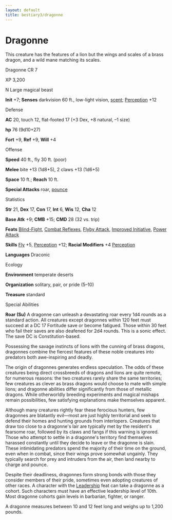 ```yaml
---
layout: default
title: bestiary3/dragonne
---
```

# Dragonne

This creature has the features of a lion but the wings and scales of a brass dragon, and a wild mane matching its scales.

Dragonne CR 7

XP 3,200

N Large magical beast

**Init** +7; **Senses** darkvision 60 ft., low-light vision, [scent](monster_dir/universalMonsterRules#_scent); [Perception](skills/perception#_perception) +12

Defense

**AC** 20, touch 12, flat-footed 17 (+3 Dex, +8 natural, –1 size)

**hp** 76 (9d10+27)

**Fort** +9, **Ref** +9, **Will** +4

Offense

**Speed** 40 ft., fly 30 ft. (poor)

**Melee** bite +13 (1d8+5), 2 claws +13 (1d6+5)

**Space** 10 ft.; **Reach** 10 ft.

**Special Attacks** roar, [pounce](monster_dir/universalMonsterRules#_pounce)

Statistics

**Str** 21, **Dex** 17, **Con** 17, **Int** 6, **Wis** 12, **Cha** 12

**Base Atk** +9; **CMB** +15; **CMD** 28 (32 vs. trip)

**Feats** [Blind-Fight](feats#_blind-fight), [Combat Reflexes](feats#_combat-reflexes), [Flyby Attack](monsters/monsterFeats#_flyby-attack), [Improved Initiative](feats#_improved-initiative), [Power Attack](feats#_power-attack)

**Skills** [Fly](skill_dir/fly#_fly) +5, [Perception](skills/perception#_perception) +12; **Racial Modifiers** +4 [Perception](skill_dir/perception#_perception)

**Languages** Draconic

Ecology

**Environment** temperate deserts

**Organization** solitary, pair, or pride (5–10)

**Treasure** standard

Special Abilities

**Roar (Su)** A dragonne can unleash a devastating roar every 1d4 rounds as a standard action. All creatures except dragonnes within 120 feet must succeed at a DC 17 Fortitude save or become fatigued. Those within 30 feet who fail their saves are also deafened for 2d4 rounds. This is a sonic effect. The save DC is Constitution-based.

Possessing the savage instincts of lions with the cunning of brass dragons, dragonnes combine the fiercest features of these noble creatures into predators both awe-inspiring and deadly.

The origin of dragonnes generates endless speculation. The odds of these creatures being direct crossbreeds of dragons and lions are quite remote, for numerous reasons: the two creatures rarely share the same territories; few creatures as clever as brass dragons would choose to mate with simple lions; and dragonne abilities differ significantly from those of metallic dragons. While otherworldly breeding experiments and magical mishaps remain possibilities, few satisfying explanations make themselves apparent.

Although many creatures rightly fear these ferocious hunters, few dragonnes are blatantly evil—most are just highly territorial and seek to defend their homes and hunting grounds from interlopers. Creatures that draw too close to a dragonne's lair are typically met by the resident's fearsome roar, followed by its claws and fangs if this warning is ignored. Those who attempt to settle in a dragonne's territory find themselves harassed constantly until they decide to leave or the dragonne is slain. These intimidating predators spend the majority of their time on the ground, even when in combat, since their wings prove somewhat ungainly. They typically search for prey and intruders from the air, then land nearby to charge and pounce.

Despite their deadliness, dragonnes form strong bonds with those they consider members of their pride, sometimes even adopting creatures of other races. A character with the [Leadership](feats#_leadership) feat can take a dragonne as a cohort. Such characters must have an effective leadership level of 10th. Most dragonne cohorts gain levels in barbarian, fighter, or ranger.

A dragonne measures between 10 and 12 feet long and weighs up to 1,200 pounds.

